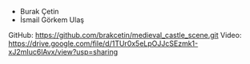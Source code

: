 - Burak Çetin
- İsmail Görkem Ulaş

GitHub: https://github.com/brakcetin/medieval_castle_scene.git
Video: https://drive.google.com/file/d/1TUr0x5eLpOJJcSEzmk1-xJ2mIuc6lAvx/view?usp=sharing
